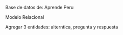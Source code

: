  Base de datos de: Aprende Peru

 Modelo Relacional

 Agregar 3 entidades: alterntica, pregunta y respuesta 
